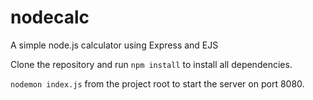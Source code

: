 # nodecalc
A simple node.js calculator using Express and EJS

Clone the repository and run `npm install` to install all dependencies.

`nodemon index.js` from the project root to start the server on port 8080.

